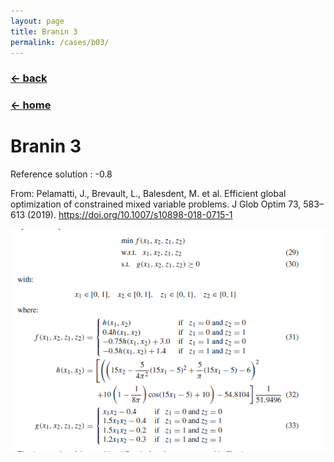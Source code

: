 ```yaml
---
layout: page
title: Branin 3
permalink: /cases/b03/
---
```

### [← back](/cases/)
### [← home](/index/)

# Branin 3

Reference solution : -0.8

From: Pelamatti, J., Brevault, L., Balesdent, M. et al. Efficient global optimization of constrained mixed variable problems. J Glob Optim 73, 583–613 (2019). https://doi.org/10.1007/s10898-018-0715-1

<img align="left" src="https://raw.githubusercontent.com/mixed-optimization-benchmark/mixed-optimization-benchmark.github.io/master/Cas%20test/Branin_3.PNG" >
